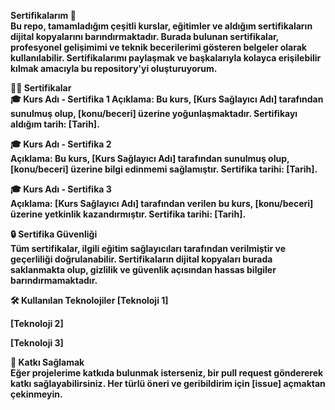 <b>Sertifikalarım 📜 <br>
Bu repo, tamamladığım çeşitli kurslar, eğitimler ve aldığım sertifikaların dijital kopyalarını barındırmaktadır. Burada bulunan sertifikalar, profesyonel gelişimimi ve teknik becerilerimi gösteren belgeler olarak kullanılabilir. Sertifikalarımı paylaşmak ve başkalarıyla kolayca erişilebilir kılmak amacıyla bu repository'yi oluşturuyorum.

🧑‍💻 Sertifikalar <br>
🎓 Kurs Adı - Sertifika 1
Açıklama: Bu kurs, [Kurs Sağlayıcı Adı] tarafından sunulmuş olup, [konu/beceri] üzerine yoğunlaşmaktadır. Sertifikayı aldığım tarih: [Tarih].

🎓 Kurs Adı - Sertifika 2 <br>
Açıklama: Bu kurs, [Kurs Sağlayıcı Adı] tarafından sunulmuş olup, [konu/beceri] üzerine bilgi edinmemi sağlamıştır. Sertifika tarihi: [Tarih].

🎓 Kurs Adı - Sertifika 3 <br>
Açıklama: [Kurs Sağlayıcı Adı] tarafından verilen bu kurs, [konu/beceri] üzerine yetkinlik kazandırmıştır. Sertifika tarihi: [Tarih].

🔒 Sertifika Güvenliği <br>
Tüm sertifikalar, ilgili eğitim sağlayıcıları tarafından verilmiştir ve geçerliliği doğrulanabilir. Sertifikaların dijital kopyaları burada saklanmakta olup, gizlilik ve güvenlik açısından hassas bilgiler barındırmamaktadır.

🛠️ Kullanılan Teknolojiler 
[Teknoloji 1]

[Teknoloji 2]

[Teknoloji 3]

📌 Katkı Sağlamak <br>
Eğer projelerime katkıda bulunmak isterseniz, bir pull request göndererek katkı sağlayabilirsiniz. Her türlü öneri ve geribildirim için [issue] açmaktan çekinmeyin.
